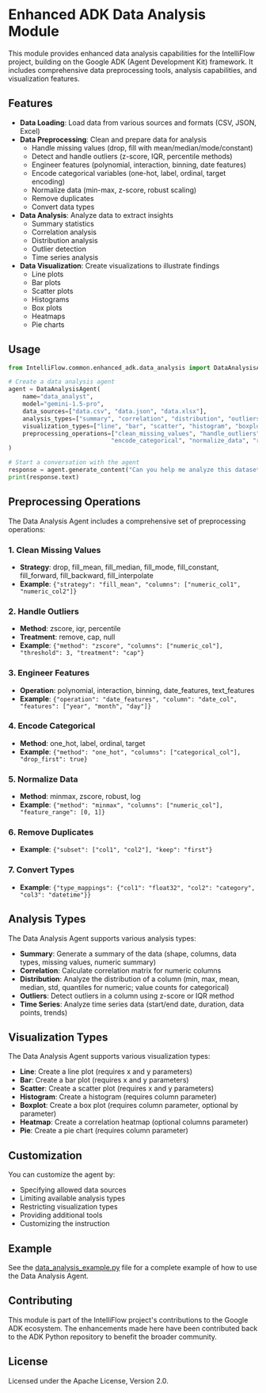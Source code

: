 # Enhanced ADK Data Analysis Module

This module provides enhanced data analysis capabilities for the IntelliFlow project, building on the Google ADK (Agent Development Kit) framework. It includes comprehensive data preprocessing tools, analysis capabilities, and visualization features.

## Features

- **Data Loading**: Load data from various sources and formats (CSV, JSON, Excel)
- **Data Preprocessing**: Clean and prepare data for analysis
  - Handle missing values (drop, fill with mean/median/mode/constant)
  - Detect and handle outliers (z-score, IQR, percentile methods)
  - Engineer features (polynomial, interaction, binning, date features)
  - Encode categorical variables (one-hot, label, ordinal, target encoding)
  - Normalize data (min-max, z-score, robust scaling)
  - Remove duplicates
  - Convert data types
- **Data Analysis**: Analyze data to extract insights
  - Summary statistics
  - Correlation analysis
  - Distribution analysis
  - Outlier detection
  - Time series analysis
- **Data Visualization**: Create visualizations to illustrate findings
  - Line plots
  - Bar plots
  - Scatter plots
  - Histograms
  - Box plots
  - Heatmaps
  - Pie charts

## Usage

```python
from IntelliFlow.common.enhanced_adk.data_analysis import DataAnalysisAgent

# Create a data analysis agent
agent = DataAnalysisAgent(
    name="data_analyst",
    model="gemini-1.5-pro",
    data_sources=["data.csv", "data.json", "data.xlsx"],
    analysis_types=["summary", "correlation", "distribution", "outliers", "time_series"],
    visualization_types=["line", "bar", "scatter", "histogram", "boxplot", "heatmap", "pie"],
    preprocessing_operations=["clean_missing_values", "handle_outliers", "engineer_features", 
                             "encode_categorical", "normalize_data", "remove_duplicates", "convert_types"]
)

# Start a conversation with the agent
response = agent.generate_content("Can you help me analyze this dataset?")
print(response.text)
```

## Preprocessing Operations

The Data Analysis Agent includes a comprehensive set of preprocessing operations:

### 1. Clean Missing Values
- **Strategy**: drop, fill_mean, fill_median, fill_mode, fill_constant, fill_forward, fill_backward, fill_interpolate
- **Example**: `{"strategy": "fill_mean", "columns": ["numeric_col1", "numeric_col2"]}`

### 2. Handle Outliers
- **Method**: zscore, iqr, percentile
- **Treatment**: remove, cap, null
- **Example**: `{"method": "zscore", "columns": ["numeric_col"], "threshold": 3, "treatment": "cap"}`

### 3. Engineer Features
- **Operation**: polynomial, interaction, binning, date_features, text_features
- **Example**: `{"operation": "date_features", "column": "date_col", "features": ["year", "month", "day"]}`

### 4. Encode Categorical
- **Method**: one_hot, label, ordinal, target
- **Example**: `{"method": "one_hot", "columns": ["categorical_col"], "drop_first": true}`

### 5. Normalize Data
- **Method**: minmax, zscore, robust, log
- **Example**: `{"method": "minmax", "columns": ["numeric_col"], "feature_range": [0, 1]}`

### 6. Remove Duplicates
- **Example**: `{"subset": ["col1", "col2"], "keep": "first"}`

### 7. Convert Types
- **Example**: `{"type_mappings": {"col1": "float32", "col2": "category", "col3": "datetime"}}`

## Analysis Types

The Data Analysis Agent supports various analysis types:

- **Summary**: Generate a summary of the data (shape, columns, data types, missing values, numeric summary)
- **Correlation**: Calculate correlation matrix for numeric columns
- **Distribution**: Analyze the distribution of a column (min, max, mean, median, std, quantiles for numeric; value counts for categorical)
- **Outliers**: Detect outliers in a column using z-score or IQR method
- **Time Series**: Analyze time series data (start/end date, duration, data points, trends)

## Visualization Types

The Data Analysis Agent supports various visualization types:

- **Line**: Create a line plot (requires x and y parameters)
- **Bar**: Create a bar plot (requires x and y parameters)
- **Scatter**: Create a scatter plot (requires x and y parameters)
- **Histogram**: Create a histogram (requires column parameter)
- **Boxplot**: Create a box plot (requires column parameter, optional by parameter)
- **Heatmap**: Create a correlation heatmap (optional columns parameter)
- **Pie**: Create a pie chart (requires column parameter)

## Customization

You can customize the agent by:

- Specifying allowed data sources
- Limiting available analysis types
- Restricting visualization types
- Providing additional tools
- Customizing the instruction

## Example

See the [data_analysis_example.py](../../examples/data_analysis_example.py) file for a complete example of how to use the Data Analysis Agent.

## Contributing

This module is part of the IntelliFlow project's contributions to the Google ADK ecosystem. The enhancements made here have been contributed back to the ADK Python repository to benefit the broader community.

## License

Licensed under the Apache License, Version 2.0.

